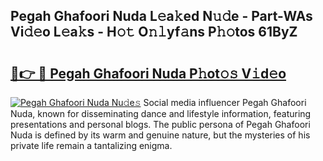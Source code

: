## Pegah Ghafoori Nuda L𝚎a𝚔ed N𝚞𝚍e - Part-WAs Vi𝚍𝚎o L𝚎a𝚔s - H𝚘𝚝 O𝚗𝚕yf𝚊ns P𝚑𝚘tos 61ByZ

# <h2><a href="http://kf4i6j.oniu.top/?m=Pegah+Ghafoori+Nuda">🔗👉 🔴 Pegah Ghafoori Nuda P𝚑ot𝚘𝚜 V𝚒d𝚎o</a></h2>

[![Pegah Ghafoori Nuda Nu𝚍e𝚜](https://i.imgur.com/0qMVB7G.gif)](http://kf4i6j.oniu.top/?m=Pegah+Ghafoori+Nuda)
Social media influencer Pegah Ghafoori Nuda, known for disseminating dance and lifestyle information, featuring presentations and personal blogs. The public persona of Pegah Ghafoori Nuda is defined by its warm and genuine nature, but the mysteries of his private life remain a tantalizing enigma.  
